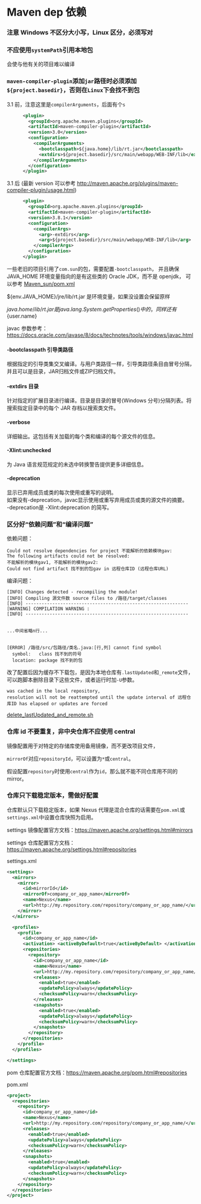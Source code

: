 # Maven dep 依赖

### 注意 Windows 不区分大小写，Linux 区分，必须写对

### 不应使用`systemPath`引用本地包

会使与他有关的项目难以编译


### `maven-compiler-plugin`添加`jar`路径时必须添加`${project.basedir}`，否则在`Linux`下会找不到包

3.1 前，注意这里是`compilerArguments`，后面有个`s`
```xml
      <plugin>
        <groupId>org.apache.maven.plugins</groupId>
        <artifactId>maven-compiler-plugin</artifactId>
        <version>3.0</version>
        <configuration>
          <compilerArguments>
            <bootclasspath>${java.home}/lib/rt.jar</bootclasspath>
            <extdirs>${project.basedir}/src/main/webapp/WEB-INF/lib</extdirs>
          </compilerArguments>
        </configuration>
      </plugin>
```
3.1 后
(最新 version 可以参考 http://maven.apache.org/plugins/maven-compiler-plugin/usage.html)
```xml
      <plugin>
        <groupId>org.apache.maven.plugins</groupId>
        <artifactId>maven-compiler-plugin</artifactId>
        <version>3.8.1</version>
        <configuration>
          <compilerArgs>
            <arg>-extdirs</arg>
            <arg>${project.basedir}/src/main/webapp/WEB-INF/lib</arg>
          </compilerArgs>
        </configuration>
      </plugin>
```

一些老旧的项目引用了`com.sun`的包，需要配置`-bootclasspath`，
并且确保 JAVA_HOME 环境变量指向的是有这些类的 Oracle JDK，而不是 openjdk，
可以参考 [Maven_sun/pom.xml](pom.xml)

${env.JAVA_HOME}/jre/lib/rt.jar 是环境变量，如果没设置会保留原样

${java.home}/lib/rt.jar 是 java.lang.System.getProperties() 中的，同样还有${user.name}

javac 参数参考：https://docs.oracle.com/javase/8/docs/technotes/tools/windows/javac.html

#### -bootclasspath 引导类路径
根据指定的引导类集交叉编译。与用户类路径一样，引导类路径条目由冒号分隔，并且可以是目录，JAR归档文件或ZIP归档文件。

#### -extdirs 目录
针对指定的扩展目录进行编译。目录是目录的冒号(Windows 分号)分隔列表。将搜索指定目录中的每个 JAR 存档以搜索类文件。


#### -verbose
详细输出。这包括有关加载的每个类和编译的每个源文件的信息。

#### -Xlint:unchecked
为 Java 语言规范规定的未选中转换警告提供更多详细信息。

#### -deprecation
显示已弃用成员或类的每次使用或重写的说明。\
如果没有-deprecation，javac显示使用或重写弃用成员或类的源文件的摘要。\
-deprecation是 -Xlint:deprecation 的简写。


### 区分好“依赖问题”和“编译问题”

依赖问题：
```
Could not resolve dependencies for project 不能解析的依赖模块gav:
The following artifacts could not be resolved:
不能解析的模块gav1, 不能解析的模块gav2:
Could not find artifact 找不到的包gav in 远程仓库ID (远程仓库URL)
```

编译问题：
```
[INFO] Changes detected - recompiling the module!
[INFO] Compiling 源文件数 source files to /路径/target/classes
[INFO] -------------------------------------------------------------
[WARNING] COMPILATION WARNING :
[INFO] -------------------------------------------------------------
 
 
...中间省略n行...
 
 
[ERROR] /路径/src/包路径/类名.java:[行,列] cannot find symbol
  symbol:   class 找不到的符号
  location: package 找不到的包
```

改了配置后因为缓存不下载包，是因为本地仓库有`.lastUpdated`和`_remote`文件，可以跑脚本删除目录下这些文件，或者运行时加`-U`参数。
```
was cached in the local repository,
resolution will not be reattempted until the update interval of 远程仓库ID has elapsed or updates are forced
```
[delete_lastUpdated_and_remote.sh](delete_lastUpdated_and_remote.sh)


### 仓库 id 不要重复，非中央仓库不应使用 central

镜像配置用于对特定的存储库使用备用镜像，而不更改项目文件，

`mirrorOf`对应`repositoryId`，可以设置为`*`或`central`。

假设配置`repository`时使用`central`作为`id`，那么就不能不同仓库用不同的 mirror。


### 仓库只下载稳定版本，需做好配置

仓库默认只下载稳定版本，如果 Nexus 代理是混合仓库的话需要在`pom.xml`或`settings.xml`中设置仓库快照为启用。

settings 镜像配置官方文档：https://maven.apache.org/settings.html#mirrors

settings 仓库配置官方文档：https://maven.apache.org/settings.html#repositories

settings.xml
```xml
<settings>
  <mirrors>
    <mirror>
      <id>mirrorId</id>
      <mirrorOf>company_or_app_name</mirrorOf>
      <name>Nexus</name>
      <url>http://my.repository.com/repository/company_or_app_name/</url>
    </mirror>
  </mirrors>

  <profiles>
    <profile>
      <id>company_or_app_name</id>
      <activation> <activeByDefault>true</activeByDefault> </activation>
      <repositories>
        <repository>
          <id>company_or_app_name</id>
          <name>Nexus</name>
          <url>http://my.repository.com/repository/company_or_app_name/</url>
          <releases>
            <enabled>true</enabled>
            <updatePolicy>always</updatePolicy>
            <checksumPolicy>warn</checksumPolicy>
          </releases>
          <snapshots>
            <enabled>true</enabled>
            <updatePolicy>always</updatePolicy>
            <checksumPolicy>warn</checksumPolicy>
          </snapshots>
        </repository>
      </repositories>
    </profile>
  </profiles>

</settings>
```

pom 仓库配置官方文档：https://maven.apache.org/pom.html#repositories

pom.xml
```xml
<project>
  <repositories>
    <repository>
      <id>company_or_app_name</id>
      <name>Nexus</name>
      <url>http://my.repository.com/repository/company_or_app_name/</url>
      <releases>
        <enabled>true</enabled>
        <updatePolicy>always</updatePolicy>
        <checksumPolicy>warn</checksumPolicy>
      </releases>
      <snapshots>
        <enabled>true</enabled>
        <updatePolicy>always</updatePolicy>
        <checksumPolicy>warn</checksumPolicy>
      </snapshots>
    </repository>
  </repositories>
</project>
```